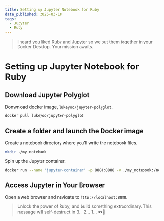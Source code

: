 ```yaml
---
title: Setting up Jupyter Notebook for Ruby
date_published: 2025-03-18
tags:
  - Jupyter
  - Ruby
---
```


> I heard you liked Ruby and Jupyter so we put them together in your Docker Desktop.
> Your mission awaits.

# Setting up Jupyter Notebook for Ruby

## Download Jupyter Polyglot

Donwnload docker image, `lukeyoo/jupyter-polyglot`.

```sh
docker pull lukeyoo/jupyter-polyglot
```

## Create a folder and launch the Docker image

Create a notebook directory where you'll write the notebook files.

```sh
mkdir ./my_notebook
```

Spin up the Jupyter container.

```sh
docker run --name 'jupyter-container' -p 8888:8888 -v ./my_notebook:/notebook -dit lukeyoo/jupyter-polyglot
```

## Access Jupyter in Your Browser

Open a web browser and navigate to `http://localhost:8888`.

> Unlock the power of Ruby, and build something extraordinary.
> This message will self-destruct in 3... 2... 1... 🕶️🚀